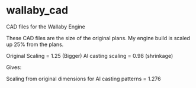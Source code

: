 wallaby_cad
===========

CAD files for the Wallaby Engine

These CAD files are the size of the original plans.
My engine build is scaled up 25% from the plans.

Original Scaling = 1.25 (Bigger)
Al casting scaling = 0.98 (shrinkage)

Gives:

Scaling from original dimensions for Al casting patterns = 1.276

